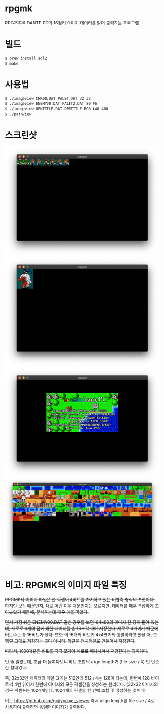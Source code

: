 # rpgmk
RPG쯔꾸르 DANTE PC의 16컬러 이미지 데이터를 읽어 출력하는 프로그램

# 빌드
```sh
$ brew install sdl2
$ make
```

# 사용법
```sh
$ ./imageview CHR00.DAT PALET.DAT 32 32
$ ./imageview ENEMY00.DAT PALET2.DAT 80 96
$ ./imageview OPNTITLE.DAT OPNTITLE.RGB 640 400
$ ./patnview
```

# 스크린샷
![example_01.png](example_01.png)
![example_02.png](example_02.png)
![example_03.png](example_03.png)
![example_04.png](example_04.png)

# 비고: RPGMK의 이미지 파일 특징
~~RPGMK의 이미지 파일은 한 픽셀이 4비트를 차지하고 있는 비압축 형식의 포맷이다. 하지만 보안 때문인지, 다르 어떤 이유 때문인지는 모르지만, 데이터를 매우 복잡하게 꼬아놓았기 때문에, 분석하는데 매우 애를 먹었다.~~

~~먼저 가장 쉬운 ENEMY00.DAT 같은 경우를 보면, 64x80의 이미지 한 장이 들어 있는데, 세로로 4개의 점에 대한 데이터를 총 16조각 내어 저장한다. 세로로 4개이기 때문에 비트수는 총 16비트가 된다. 또한 이 16개의 비트가 4x4크기의 행렬이라고 했을 때, 그 행렬 그대로 저장하는 것이 아니라, 행렬을 전치행렬로 만들어서 저장한다.~~

~~따라서, (0001)같은 비트를 각각 쪼개어 세로로 배치시켜서 저장한다는 의미이다.~~

인 줄 알았는데, 조금 더 들여다보니 비트 조합의 align length가 (file size / 4) 인 단순한 형태였다.

즉, 32x32인 캐릭터의 파일 크기는 512인데 512 / 4는 128이 되는데, 한번에 128 바이트씩 4번 읽어서 한번에 이미지의 모든 픽셀값을 생성하는 원리이다. (32x32 이미지의 경우 픽셀수는 1024개인데, 1024개의 픽셀을 한 번에 조합 및 생성하는 것이다)

이는 https://github.com/gcjjyy/koei_viewer 에서 align length를 file size / 4로 사용하여 출력하면 동일한 이미지가 출력된다.
